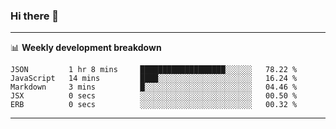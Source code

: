 ### Hi there 👋

-------

📊 **Weekly development breakdown**
<!--START_SECTION:waka-->
```text
JSON         1 hr 8 mins     ███████████████████░░░░░░   78.22 % 
JavaScript   14 mins         ████░░░░░░░░░░░░░░░░░░░░░   16.24 % 
Markdown     3 mins          █░░░░░░░░░░░░░░░░░░░░░░░░   04.46 % 
JSX          0 secs          ░░░░░░░░░░░░░░░░░░░░░░░░░   00.50 % 
ERB          0 secs          ░░░░░░░░░░░░░░░░░░░░░░░░░   00.32 %
```
<!--END_SECTION:waka-->
-------

<!--
**ashish-r/ashish-r** is a ✨ _special_ ✨ repository because its `README.md` (this file) appears on your GitHub profile.

Here are some ideas to get you started:

- 🔭 I’m currently working on ...
- 🌱 I’m currently learning ...
- 👯 I’m looking to collaborate on ...
- 🤔 I’m looking for help with ...
- 💬 Ask me about ...
- 📫 How to reach me: ...
- 😄 Pronouns: ...
- ⚡ Fun fact: ...
-->
